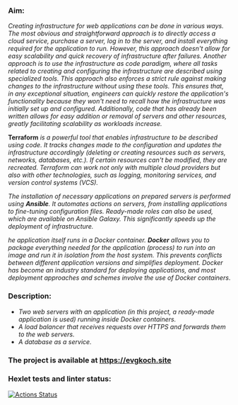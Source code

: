 ### Aim:
 *Creating infrastructure for web applications can be done in various ways. The most obvious and straightforward approach is to directly access a cloud service, purchase a server, log in to the server, and install everything required for the application to run. However, this approach doesn't allow for easy scalability and quick recovery of infrastructure after failures. Another approach is to use the infrastructure as code paradigm, where all tasks related to creating and configuring the infrastructure are described using specialized tools. This approach also enforces a strict rule against making changes to the infrastructure without using these tools. This ensures that, in any exceptional situation, engineers can quickly restore the application's functionality because they won't need to recall how the infrastructure was initially set up and configured. Additionally, code that has already been written allows for easy addition or removal of servers and other resources, greatly facilitating scalability as workloads increase.*

**Terraform** *is a powerful tool that enables infrastructure to be described using code. It tracks changes made to the configuration and updates the infrastructure accordingly (deleting or creating resources such as servers, networks, databases, etc.). If certain resources can't be modified, they are recreated. Terraform can work not only with multiple cloud providers but also with other technologies, such as logging, monitoring services, and version control systems (VCS).*

*The installation of necessary applications on prepared servers is performed using **Ansible**. It automates actions on servers, from installing applications to fine-tuning configuration files. Ready-made roles can also be used, which are available on Ansible Galaxy. This significantly speeds up the deployment of infrastructure.*

*he application itself runs in a Docker container. **Docker** allows you to package everything needed for the application (process) to run into an image and run it in isolation from the host system. This prevents conflicts between different application versions and simplifies deployment. Docker has become an industry standard for deploying applications, and most deployment approaches and schemes involve the use of Docker containers*.

### Description:
- *Two web servers with an application (in this project, a ready-made application is used) running inside Docker containers.*
- *A load balancer that receives requests over HTTPS and forwards them to the web servers.*
- *A database as a service.*

### The project is available at https://evgkoch.site

### Hexlet tests and linter status:
[![Actions Status](https://github.com/EvgeniyKoch/devops-for-programmers-project-77/workflows/hexlet-check/badge.svg)](https://github.com/EvgeniyKoch/devops-for-programmers-project-77/actions)
